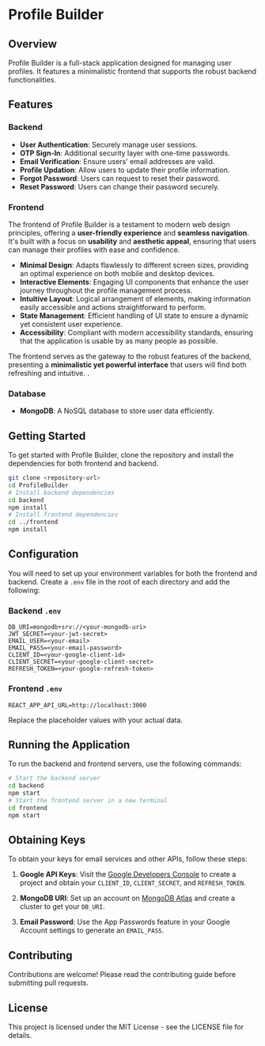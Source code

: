 # Profile Builder

## Overview

Profile Builder is a full-stack application designed for managing user profiles. It features a minimalistic frontend that supports the robust backend functionalities.

## Features

### Backend

- **User Authentication**: Securely manage user sessions.
- **OTP Sign-In**: Additional security layer with one-time passwords.
- **Email Verification**: Ensure users' email addresses are valid.
- **Profile Updation**: Allow users to update their profile information.
- **Forgot Password**: Users can request to reset their password.
- **Reset Password**: Users can change their password securely.

### Frontend

The frontend of Profile Builder is a testament to modern web design principles, offering a **user-friendly experience** and **seamless navigation**. It's built with a focus on **usability** and **aesthetic appeal**, ensuring that users can manage their profiles with ease and confidence.

- **Minimal Design**: Adapts flawlessly to different screen sizes, providing an optimal experience on both mobile and desktop devices.
- **Interactive Elements**: Engaging UI components that enhance the user journey throughout the profile management process.
- **Intuitive Layout**: Logical arrangement of elements, making information easily accessible and actions straightforward to perform.
- **State Management**: Efficient handling of UI state to ensure a dynamic yet consistent user experience.
- **Accessibility**: Compliant with modern accessibility standards, ensuring that the application is usable by as many people as possible.

The frontend serves as the gateway to the robust features of the backend, presenting a **minimalistic yet powerful interface** that users will find both refreshing and intuitive.
.

### Database

- **MongoDB**: A NoSQL database to store user data efficiently.

## Getting Started

To get started with Profile Builder, clone the repository and install the dependencies for both frontend and backend.

```bash
git clone <repository-url>
cd ProfileBuilder
# Install backend dependencies
cd backend
npm install
# Install frontend dependencies
cd ../frontend
npm install
```

## Configuration

You will need to set up your environment variables for both the frontend and backend. Create a `.env` file in the root of each directory and add the following:

### Backend `.env`

```env
DB_URI=mongodb+srv://<your-mongodb-uri>
JWT_SECRET=<your-jwt-secret>
EMAIL_USER=<your-email>
EMAIL_PASS=<your-email-password>
CLIENT_ID=<your-google-client-id>
CLIENT_SECRET=<your-google-client-secret>
REFRESH_TOKEN=<your-google-refresh-token>
```

### Frontend `.env`

```env
REACT_APP_API_URL=http://localhost:3000
```

Replace the placeholder values with your actual data.

## Running the Application

To run the backend and frontend servers, use the following commands:

```bash
# Start the backend server
cd backend
npm start
# Start the frontend server in a new terminal
cd frontend
npm start
```

## Obtaining Keys

To obtain your keys for email services and other APIs, follow these steps:

1. **Google API Keys**: Visit the [Google Developers Console](https://console.developers.google.com/) to create a project and obtain your `CLIENT_ID`, `CLIENT_SECRET`, and `REFRESH_TOKEN`.

2. **MongoDB URI**: Set up an account on [MongoDB Atlas](https://www.mongodb.com/cloud/atlas) and create a cluster to get your `DB_URI`.

3. **Email Password**: Use the App Passwords feature in your Google Account settings to generate an `EMAIL_PASS`.

## Contributing

Contributions are welcome! Please read the contributing guide before submitting pull requests.

## License

This project is licensed under the MIT License - see the LICENSE file for details.
```
